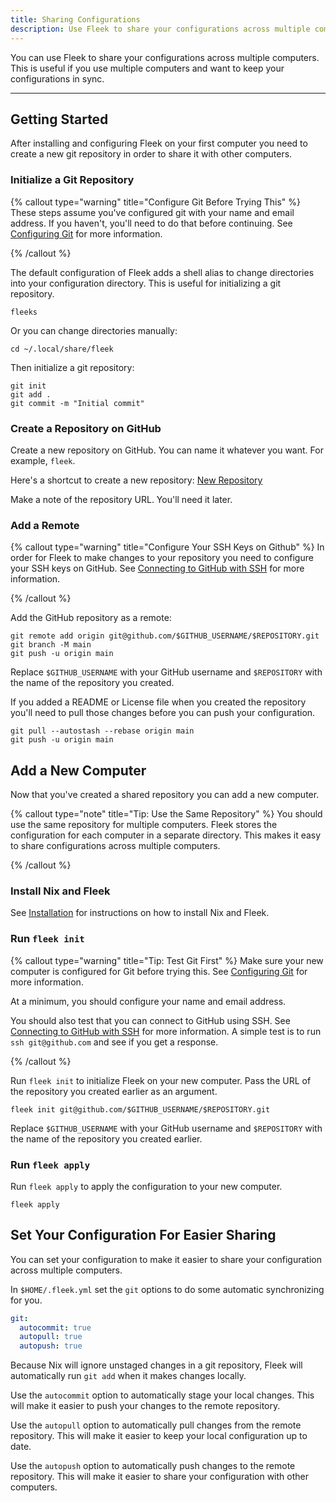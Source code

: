 ```yaml
---
title: Sharing Configurations
description: Use Fleek to share your configurations across multiple computers.
---
```


You can use Fleek to share your configurations across multiple computers. This is useful if you use multiple computers and want to keep your configurations in sync.

---

## Getting Started

After installing and configuring Fleek on your first computer you need to create a new git repository in order to share it with other computers.

### Initialize a Git Repository

{% callout type="warning" title="Configure Git Before Trying This" %}
These steps assume you've configured git with your name and email address. If you haven't, you'll need to do that before continuing. See [Configuring Git](https://git-scm.com/book/en/v2/Getting-Started-First-Time-Git-Setup) for more information.

{% /callout %}

The default configuration of Fleek adds a shell alias to change directories into your configuration directory. This is useful for initializing a git repository.

```shell
fleeks
```

Or you can change directories manually:

```shell
cd ~/.local/share/fleek
```

Then initialize a git repository:

```shell
git init
git add .
git commit -m "Initial commit"
```

### Create a Repository on GitHub

Create a new repository on GitHub. You can name it whatever you want. For example, `fleek`.

Here's a shortcut to create a new repository: [New Repository](https://github.com/new)

Make a note of the repository URL. You'll need it later.

### Add a Remote

{% callout type="warning" title="Configure Your SSH Keys on Github" %}
In order for Fleek to make changes to your repository you need to configure your SSH keys on GitHub. See [Connecting to GitHub with SSH](https://docs.github.com/en/github/authenticating-to-github/connecting-to-github-with-ssh) for more information.

{% /callout %}

Add the GitHub repository as a remote:

```shell
git remote add origin git@github.com/$GITHUB_USERNAME/$REPOSITORY.git
git branch -M main
git push -u origin main
```

Replace `$GITHUB_USERNAME` with your GitHub username and `$REPOSITORY` with the name of the repository you created.

If you added a README or License file when you created the repository you'll need to pull those changes before you can push your configuration.

```shell
git pull --autostash --rebase origin main
git push -u origin main
```

## Add a New Computer

Now that you've created a shared repository you can add a new computer.

{% callout type="note" title="Tip: Use the Same Repository" %}
You should use the same repository for multiple computers. Fleek stores the configuration for each computer in a separate directory. This makes it easy to share configurations across multiple computers.

{% /callout %}

### Install Nix and Fleek

See [Installation](/docs/installation) for instructions on how to install Nix and Fleek.

### Run `fleek init`

{% callout type="warning" title="Tip: Test Git First" %}
Make sure your new computer is configured for Git before trying this. See [Configuring Git](https://git-scm.com/book/en/v2/Getting-Started-First-Time-Git-Setup) for more information.

At a minimum, you should configure your name and email address.

You should also test that you can connect to GitHub using SSH. See [Connecting to GitHub with SSH](https://docs.github.com/en/github/authenticating-to-github/connecting-to-github-with-ssh) for more information. A simple test is to run `ssh git@github.com` and see if you get a response.

{% /callout %}

Run `fleek init` to initialize Fleek on your new computer. Pass the URL of the repository you created earlier as an argument.

```shell
fleek init git@github.com/$GITHUB_USERNAME/$REPOSITORY.git
```

Replace `$GITHUB_USERNAME` with your GitHub username and `$REPOSITORY` with the name of the repository you created earlier.

### Run `fleek apply`

Run `fleek apply` to apply the configuration to your new computer.

```shell
fleek apply
```

## Set Your Configuration For Easier Sharing

You can set your configuration to make it easier to share your configuration across multiple computers.

In `$HOME/.fleek.yml` set the `git` options to do some automatic synchronizing for you.

```yaml
git:
  autocommit: true
  autopull: true
  autopush: true
```

Because Nix will ignore unstaged changes in a git repository, Fleek will automatically run `git add` when it makes changes locally.

Use the `autocommit` option to automatically stage your local changes. This will make it easier to push your changes to the remote repository.

Use the `autopull` option to automatically pull changes from the remote repository. This will make it easier to keep your local configuration up to date.

Use the `autopush` option to automatically push changes to the remote repository. This will make it easier to share your configuration with other computers.
